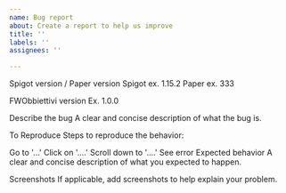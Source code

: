 ```yaml
---
name: Bug report
about: Create a report to help us improve
title: ''
labels: ''
assignees: ''

---
```


Spigot version / Paper version Spigot ex. 1.15.2 Paper ex. 333

FWObbiettivi version Ex. 1.0.0

Describe the bug A clear and concise description of what the bug is.

To Reproduce Steps to reproduce the behavior:

Go to '...'
Click on '....'
Scroll down to '....'
See error
Expected behavior A clear and concise description of what you expected to happen.

Screenshots If applicable, add screenshots to help explain your problem.
